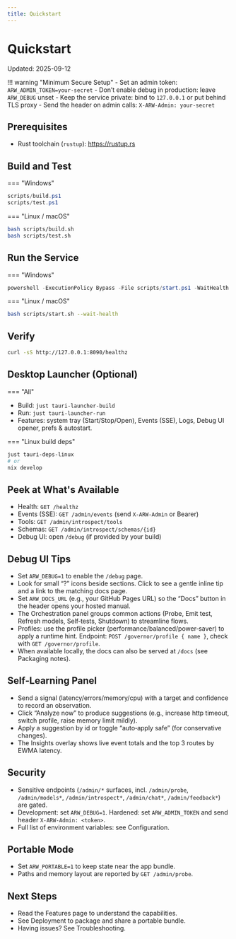 ```yaml
---
title: Quickstart
---
```


# Quickstart

Updated: 2025-09-12

!!! warning "Minimum Secure Setup"
    - Set an admin token: `ARW_ADMIN_TOKEN=your-secret`
    - Don’t enable debug in production: leave `ARW_DEBUG` unset
    - Keep the service private: bind to `127.0.0.1` or put behind TLS proxy
    - Send the header on admin calls: `X-ARW-Admin: your-secret`

## Prerequisites
- Rust toolchain (`rustup`): https://rustup.rs

## Build and Test

=== "Windows"
```powershell
scripts/build.ps1
scripts/test.ps1
```

=== "Linux / macOS"
```bash
bash scripts/build.sh
bash scripts/test.sh
```

## Run the Service

=== "Windows"
```powershell
powershell -ExecutionPolicy Bypass -File scripts/start.ps1 -WaitHealth
```

=== "Linux / macOS"
```bash
bash scripts/start.sh --wait-health
```

## Verify
```bash
curl -sS http://127.0.0.1:8090/healthz
```

## Desktop Launcher (Optional)

=== "All"
- Build: `just tauri-launcher-build`
- Run: `just tauri-launcher-run`
- Features: system tray (Start/Stop/Open), Events (SSE), Logs, Debug UI opener, prefs & autostart.

=== "Linux build deps"
```bash
just tauri-deps-linux
# or
nix develop
```

## Peek at What's Available
- Health: `GET /healthz`
- Events (SSE): `GET /admin/events` (send `X-ARW-Admin` or Bearer)
- Tools: `GET /admin/introspect/tools`
- Schemas: `GET /admin/introspect/schemas/{id}`
- Debug UI: open `/debug` (if provided by your build)

## Debug UI Tips
- Set `ARW_DEBUG=1` to enable the `/debug` page.
- Look for small “?” icons beside sections. Click to see a gentle inline tip and a link to the matching docs page.
- Set `ARW_DOCS_URL` (e.g., your GitHub Pages URL) so the “Docs” button in the header opens your hosted manual.
- The Orchestration panel groups common actions (Probe, Emit test, Refresh models, Self‑tests, Shutdown) to streamline flows.
- Profiles: use the profile picker (performance/balanced/power‑saver) to apply a runtime hint. Endpoint: `POST /governor/profile { name }`, check with `GET /governor/profile`.
- When available locally, the docs can also be served at `/docs` (see Packaging notes).

## Self‑Learning Panel
- Send a signal (latency/errors/memory/cpu) with a target and confidence to record an observation.
- Click “Analyze now” to produce suggestions (e.g., increase http timeout, switch profile, raise memory limit mildly).
- Apply a suggestion by id or toggle “auto‑apply safe” (for conservative changes).
- The Insights overlay shows live event totals and the top 3 routes by EWMA latency.

## Security
- Sensitive endpoints (`/admin/*` surfaces, incl. `/admin/probe`, `/admin/models*`, `/admin/introspect*`, `/admin/chat*`, `/admin/feedback*`) are gated.
- Development: set `ARW_DEBUG=1`. Hardened: set `ARW_ADMIN_TOKEN` and send header `X-ARW-Admin: <token>`.
 - Full list of environment variables: see Configuration.

## Portable Mode
- Set `ARW_PORTABLE=1` to keep state near the app bundle.
- Paths and memory layout are reported by `GET /admin/probe`.

## Next Steps
- Read the Features page to understand the capabilities.
- See Deployment to package and share a portable bundle.
- Having issues? See Troubleshooting.
